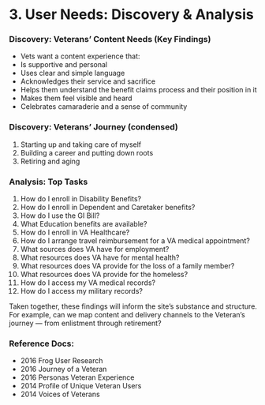 # 3. User Needs: Discovery & Analysis
### Discovery: Veterans’ Content Needs (Key Findings)
-	Vets want a content experience that:
-	Is supportive and personal
-	Uses clear and simple language
-	Acknowledges their service and sacrifice
-	Helps them understand the benefit claims process and their position in it
-	Makes them feel visible and heard
-	Celebrates camaraderie and a sense of community

### Discovery: Veterans’ Journey (condensed)
1.	Starting up and taking care of myself
2.	Building a career and putting down roots
3.	Retiring and aging

### Analysis: Top Tasks 
1.	How do I enroll in Disability Benefits?
2.	How do I enroll in Dependent and Caretaker benefits?
3.	How do I use the GI Bill?
4.	What Education benefits are available?
5.	How do I enroll in VA Healthcare?
6.	How do I arrange travel reimbursement for a VA medical appointment?
7.	What sources does VA have for employment?
8.	What resources does VA have for mental health?
9.	What resources does VA provide for the loss of a family member?
10.	What resources does VA provide for the homeless?
11.	How do I access my VA medical records?
12.	How do I access my military records?

Taken together, these findings will inform the site’s substance and structure. For example, can we map content and delivery channels to the Veteran’s journey — from enlistment through retirement?

### Reference Docs:
-	2016 Frog User Research
-	2016 Journey of a Veteran
-	2016 Personas Veteran Experience
-	2014 Profile of Unique Veteran Users
-	2014 Voices of Veterans
